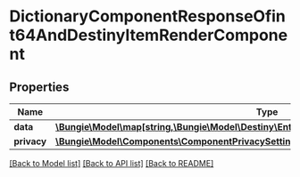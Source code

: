 # DictionaryComponentResponseOfint64AndDestinyItemRenderComponent

## Properties
Name | Type | Description | Notes
------------ | ------------- | ------------- | -------------
**data** | [**\Bungie\Model\map[string,\Bungie\Model\Destiny\Entities\Items\DestinyItemRenderComponent]**](DestinyItemRenderComponent.md) |  | [optional] 
**privacy** | [**\Bungie\Model\Components\ComponentPrivacySetting**](ComponentPrivacySetting.md) |  | [optional] 

[[Back to Model list]](../README.md#documentation-for-models) [[Back to API list]](../README.md#documentation-for-api-endpoints) [[Back to README]](../README.md)


